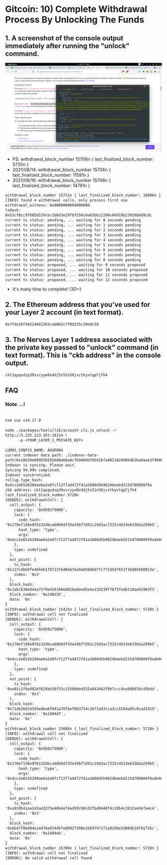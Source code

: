 

# Gitcoin: 10) Complete Withdrawal Process By Unlocking The Funds


## 1. A screenshot of the console output immediately after running the "unlock" command.

![CKB-SMARTCONTACT](https://raw.githubusercontent.com/ubinix-warun/gitcoin-nervos-broaden-the-spectrum/master/my-submission/task-10/Workspace%202_213.png)

* PS: withdrawal_block_number 15706n { last_finalized_block_number: 5720n } 
* 2021/08/14: withdrawal_block_number 15706n { last_finalized_block_number: 11591n } 
* 2021/08/16: withdrawal_block_number 15706n { last_finalized_block_number: 14791n }

```
withdrawal_block_number 15721n { last_finalized_block_number: 16606n }
[INFO] found 4 withdrawal cells, only process first one
withdrawal_witness: 0x0000000004000000
txHash: 0x53cf8cc9f685b539cbc1b6d3e29fbf558c0a65bb12280c66d19b23916b6d9c8c
current tx status: pending, ... waiting for 0 seconds pending
current tx status: pending, ... waiting for 1 seconds pending
current tx status: pending, ... waiting for 2 seconds pending
current tx status: pending, ... waiting for 3 seconds pending
current tx status: pending, ... waiting for 4 seconds pending
current tx status: pending, ... waiting for 5 seconds pending
current tx status: pending, ... waiting for 6 seconds pending
current tx status: pending, ... waiting for 7 seconds pending
current tx status: pending, ... waiting for 8 seconds pending
current tx status: proposed, ... waiting for 9 seconds proposed
current tx status: proposed, ... waiting for 10 seconds proposed
current tx status: proposed, ... waiting for 11 seconds proposed
current tx status: proposed, ... waiting for 12 seconds proposed

```

* It's many time to complete! (3D+)

## 2. The Ethereum address that you've used for your Layer 2 account (in text format).

```
0x7fda18fd4224b81563cab062c7f8d235c39edc58
```

## 3. The Nervos Layer 1 address associated with the private key passed to "unlock" command (in text format). This is "ckb address" in the console output.

```
ckt1qyqvdzp39vsryyw9z4dj5s52n58jvztkyvtqp7jfk4
```


## FAQ

### Note ...!

```

nvm use v14.17.0

node ./packages/tools/lib/account-cli.js unlock -r http://3.235.223.161:18114 \
      -p <YOUR_LAYER_1_PRIVATE_KEY>

LUMOS_CONFIG_NAME: AGGRON4
current indexer data path: ./indexer-data-path/0x10639e0895502b5688a6be8cf69460d76541bfa4821629d86d62ba0aae3f9606
Indexer is syncing. Please wait.
Syncing 99.99% completed.
Indexer synchronized.
rollup_type_hash: 0x4cc2e6526204ae6a2e8fcf12f7ad472f41a1606d5b9624beebd215d780809f6a
ckb address: ckt1qyqvdzp39vsryyw9z4dj5s52n58jvztkyvtqp7jfk4
last_finalized_block_number 5720n
[DEBUG]: withdrawalCell: {
  cell_output: {
    capacity: '0x9502f9000',
    lock: {
      code_hash: '0x170ef156e9f6132dbca6069dfd3e436f7d91c29d3ac7332c4b33e633b6a299b5',
      hash_type: 'type',
      args: '0x4cc2e6526204ae6a2e8fcf12f7ad472f41a1606d5b9624beebd215d780809f6ade0494b4af6485318e9fb61991b3d4b2ac677039f2619cfc5d67363c1ef66a78817311ebdb3fce63d6ca4b7c83d268538eca77f6187b867b63b43106ffdbfe2c413c00000000000000000000000000000000000000000000000000000000000000000000000000000000000000000000000000000000000000902f5009000000daf38a441584f5ad8806f1784a30d1d2ae6345126955f9e7ef3bd9d8686eaf7f0000000000000000000000000000000000000000000000000000000000000000'
    },
    type: undefined
  },
  out_point: {
    tx_hash: '0x127c4bb9fe46bdb1f87237b40eb7ea9a6568bd7fc772d5d7651f3bd85680013e',
    index: '0x3'
  },
  block_hash: '0x1abc630eddaa7279e4161666d028adeed5e4a13d239f7075fe4b110aa92963f5',
  block_number: '0x248d35',
  data: '0x'
}
withdrawal_block_number 15425n { last_finalized_block_number: 5720n }
[INFO]: withdrawal cell not finalized
[DEBUG]: withdrawalCell: {
  cell_output: {
    capacity: '0x9502f9000',
    lock: {
      code_hash: '0x170ef156e9f6132dbca6069dfd3e436f7d91c29d3ac7332c4b33e633b6a299b5',
      hash_type: 'type',
      args: '0x4cc2e6526204ae6a2e8fcf12f7ad472f41a1606d5b9624beebd215d780809f6ade0494b4af6485318e9fb61991b3d4b2ac677039f2619cfc5d67363c1ef66a789408ed5c5bb45fc61bbc59254c8335f24c11cd64eef26eead80db03714765e66443d00000000000000000000000000000000000000000000000000000000000000000000000000000000000000000000000000000000000000902f5009000000daf38a441584f5ad8806f1784a30d1d2ae6345126955f9e7ef3bd9d8686eaf7f0000000000000000000000000000000000000000000000000000000000000000'
    },
    type: undefined
  },
  out_point: {
    tx_hash: '0xe81c2f6e9826f629a630f35c15560ded515a843462f9b7ccc4ea98b076cd5b4d',
    index: '0x3'
  },
  block_hash: '0x71db26d24595e4ba6f041a70fbef083754c1671a93cca3cc5504a85c8ca41919',
  block_number: '0x249447',
  data: '0x'
}
withdrawal_block_number 15684n { last_finalized_block_number: 5720n }
[INFO]: withdrawal cell not finalized
[DEBUG]: withdrawalCell: {
  cell_output: {
    capacity: '0x9502f9000',
    lock: {
      code_hash: '0x170ef156e9f6132dbca6069dfd3e436f7d91c29d3ac7332c4b33e633b6a299b5',
      hash_type: 'type',
      args: '0x4cc2e6526204ae6a2e8fcf12f7ad472f41a1606d5b9624beebd215d780809f6ade0494b4af6485318e9fb61991b3d4b2ac677039f2619cfc5d67363c1ef66a788847b781b72a2cba656f328ebeae1e9f98ddbcd72e756664ab2b24e10dd0cb275a3d00000000000000000000000000000000000000000000000000000000000000000000000000000000000000000000000000000000000000902f5009000000daf38a441584f5ad8806f1784a30d1d2ae6345126955f9e7ef3bd9d8686eaf7f0000000000000000000000000000000000000000000000000000000000000000'
    },
    type: undefined
  },
  out_point: {
    tx_hash: '0xa918b41aa2e5ad2d75e4864ef4ad59c60cd2fbd0440f4c19b4c2632a4defa4c4',
    index: '0x3'
  },
  block_hash: '0x6b47f0b49de14476e0344bfe8092f308e3269f971f2a020de5d88d610f81f2bc',
  block_number: '0x2494eb',
  data: '0x'
}
withdrawal_block_number 15706n { last_finalized_block_number: 5720n }
[INFO]: withdrawal cell not finalized
[ERROR]: No valid withdrawal cell found


```
